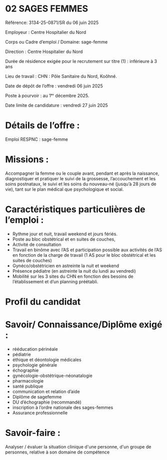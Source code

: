 # 02 SAGES FEMMES

Référence: 3134-25-0871/SR du 06 juin 2025

Employeur : Centre Hospitalier du Nord

Corps ou Cadre d’emploi / Domaine: sage-femme

Direction : Centre Hospitalier du Nord

Durée de résidence exigée pour le recrutement sur titre (1) : inférieure à 3 ans

Lieu de travail : CHN : Pôle Sanitaire du Nord, Koôhné.

Date de dépôt de l’offre : vendredi 06 juin 2025

Poste à pourvoir : au 1ᵉʳ décembre 2025.

Date limite de candidature : vendredi 27 juin 2025

# Détails de l’offre :

Emploi RESPNC : sage-femme

# Missions :

Accompagner la femme ou le couple avant, pendant et après la naissance, diagnostiquer et pratiquer le suivi de la grossesse, l’accouchement et les soins postnataux, le suivi et les soins du nouveau-né (jusqu’à 28 jours de vie), tant sur le plan médical que psychologique et social.

# Caractéristiques particulières de l’emploi :

- Rythme jour et nuit, travail weekend et jours fériés.
- Poste au bloc obstétrical et en suites de couches,
- Activité de consultation
- Travail en binôme avec l’AS et participation possible aux activités de l’AS en fonction de la charge de travail (1 AS pour le bloc obstétrical et les suites de couches)
- Gynéco/obstétricien en astreinte la nuit et weekend
- Présence pédiatre (en astreinte la nuit du lundi au vendredi)
- Mobilité sur les 3 sites du CHN en fonction des besoins de l’établissement et d’un planning préétabli.

# Profil du candidat

# Savoir/ Connaissance/Diplôme exigé :

- rééducation périnéale
- pédiatrie
- éthique et déontologie médicales
- psychologie générale
- échographie
- gynécologie-obstétrique-néonatalogie
- pharmacologie
- santé publique
- communication et relation d’aide
- Diplôme de sagefemme
- DU d’échographie (recommandé)
- inscription à l’ordre nationale des sages-femmes
- Assurance professionnelle

# Savoir-faire :

Analyser / évaluer la situation clinique d'une personne, d'un groupe de personnes, relative à son domaine de compétence
